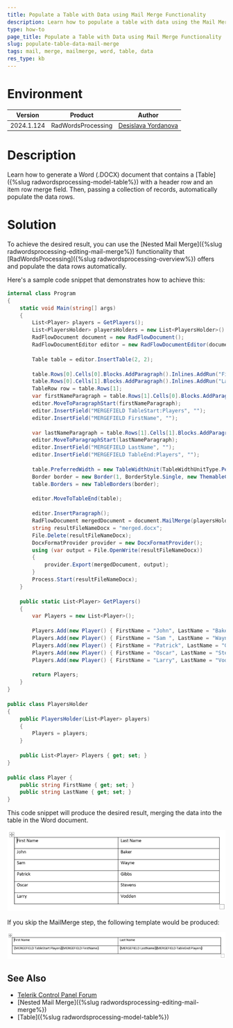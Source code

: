 ```yaml
---
title: Populate a Table with Data using Mail Merge Functionality
description: Learn how to populate a table with data using the Mail Merge functionality.
type: how-to
page_title: Populate a Table with Data using Mail Merge Functionality
slug: populate-table-data-mail-merge
tags: mail, merge, mailmerge, word, table, data
res_type: kb
---
```


# Environment

| Version | Product | Author | 
| --- | --- | ---- | 
| 2024.1.124 | RadWordsProcessing |[Desislava Yordanova](https://www.telerik.com/blogs/author/desislava-yordanova)| 

# Description

Learn how to generate a Word (.DOCX) document that contains a [Table]({%slug radwordsprocessing-model-table%}) with a header row and an item row merge field. Then, passing a collection of records, automatically populate the data rows. 

# Solution

To achieve the desired result, you can use the [Nested Mail Merge]({%slug radwordsprocessing-editing-mail-merge%}) functionality that [RadWordsProcessing]({%slug radwordsprocessing-overview%}) offers and populate the data rows automatically.

Here's a sample code snippet that demonstrates how to achieve this:

```csharp
internal class Program
{
    static void Main(string[] args)
    {
        List<Player> players = GetPlayers();
        List<PlayersHolder> playersHolders = new List<PlayersHolder>() { new PlayersHolder(players) };
        RadFlowDocument document = new RadFlowDocument();
        RadFlowDocumentEditor editor = new RadFlowDocumentEditor(document);

        Table table = editor.InsertTable(2, 2);
        
        table.Rows[0].Cells[0].Blocks.AddParagraph().Inlines.AddRun("First Name");
        table.Rows[0].Cells[1].Blocks.AddParagraph().Inlines.AddRun("Last Name");
        TableRow row = table.Rows[1];
        var firstNameParagraph = table.Rows[1].Cells[0].Blocks.AddParagraph();
        editor.MoveToParagraphStart(firstNameParagraph);
        editor.InsertField("MERGEFIELD TableStart:Players", "");
        editor.InsertField("MERGEFIELD FirstName", "");

        var lastNameParagraph = table.Rows[1].Cells[1].Blocks.AddParagraph();
        editor.MoveToParagraphStart(lastNameParagraph);
        editor.InsertField("MERGEFIELD LastName", "");
        editor.InsertField("MERGEFIELD TableEnd:Players", "");

        table.PreferredWidth = new TableWidthUnit(TableWidthUnitType.Percent, 100);
        Border border = new Border(1, BorderStyle.Single, new ThemableColor(Colors.Black));
        table.Borders = new TableBorders(border);

        editor.MoveToTableEnd(table);

        editor.InsertParagraph();
        RadFlowDocument mergedDocument = document.MailMerge(playersHolders);
        string resultFileNameDocx = "merged.docx";
        File.Delete(resultFileNameDocx);
        DocxFormatProvider provider = new DocxFormatProvider();
        using (var output = File.OpenWrite(resultFileNameDocx))
        {
            provider.Export(mergedDocument, output);
        }
        Process.Start(resultFileNameDocx);
    }   
    
    public static List<Player> GetPlayers()
    {
        var Players = new List<Player>();

        Players.Add(new Player() { FirstName = "John", LastName = "Baker" });
        Players.Add(new Player() { FirstName = "Sam ", LastName = "Wayne" });
        Players.Add(new Player() { FirstName = "Patrick", LastName = "Gibbs" });
        Players.Add(new Player() { FirstName = "Oscar", LastName = "Stevens" });
        Players.Add(new Player() { FirstName = "Larry", LastName = "Vodden" });

        return Players;
    }
}

public class PlayersHolder
{
    public PlayersHolder(List<Player> players)
    {
        Players = players;
    }

    public List<Player> Players { get; set; }
}

public class Player {
    public string FirstName { get; set; }
    public string LastName { get; set; }
}
```

This code snippet will produce the desired result, merging the data into the table in the Word document.

![Populate Table Data](images/populate-table-data-mail-merge.png) 


If you skip the MailMerge step, the following template would be produced:

![Populate Table Data](images/populate-table-data-mail-merge-original.png) 

## See Also

* [Telerik Control Panel Forum](https://www.telerik.com/forums/telerik-control-panel)
* [Nested Mail Merge]({%slug radwordsprocessing-editing-mail-merge%})
* [Table]({%slug radwordsprocessing-model-table%})
